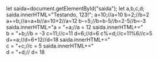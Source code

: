let saida=document.getElementById("saida");
let a,b,c,d;
saida.innerHTML="Testando, 123!";
a=10;//a=10
b=2;//b=2
a+=b;//a=a+b//a=10+2//a=12
b-=5;//b=b-5//b=2-5//b=-3
saida.innerHTML="a = "+a;//a = 12
saida.innerHTML+="<br>b = "+b;//b = -3
c=11;//c=11
d=6;//d=6
c%=d;//c=11%6//c=5
d+=a;//d=6+12//d=18
saida.innerHTML+="<br>c = "+c;//c = 5
saida.innerHTML+="<br>d = "+d;// d= 18
